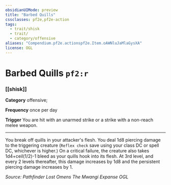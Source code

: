 ```yaml
---
obsidianUIMode: preview
title: "Barbed Quills"
cssclasses: pf2e,pf2e-action
tags:
  - trait/shisk
  - trait/
  - category/offensive
aliases: "Compendium.pf2e.actionspf2e.Item.oAWNluJaMlaGysXA"
license: OGL
---
```

# Barbed Quills `pf2:r`

### [[shisk]]

**Category** offensive; 




**Frequency** once per day

**Trigger** You are hit with an unarmed strike or a strike with a non-reach melee weapon.

* * *

You break off quills in your attacker's flesh. You deal 1d8 piercing damage to the triggering creature (`Reflex check` save using your class DC or spell DC, whichever is higher.) On a critical failure, the creature also takes 1d4+ceil(1/2)-1 bleed as your quills hook into its flesh. At 3rd level, and every 2 levels thereafter, this damage increases by 1d8 and the persistent piercing damage increases by 1.

*Source: Pathfinder Lost Omens The Mwangi Expanse*
*OGL*